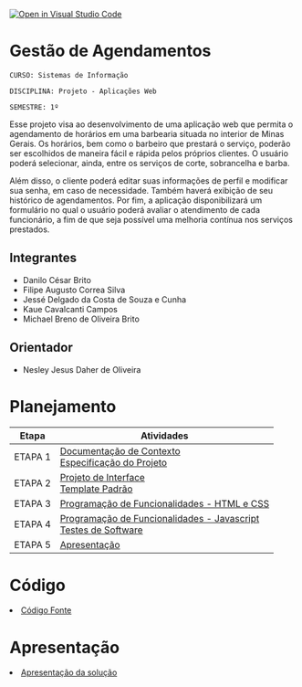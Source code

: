[![Open in Visual Studio Code](https://classroom.github.com/assets/open-in-vscode-2e0aaae1b6195c2367325f4f02e2d04e9abb55f0b24a779b69b11b9e10269abc.svg)](https://classroom.github.com/online_ide?assignment_repo_id=15690107&assignment_repo_type=AssignmentRepo)
# Gestão de Agendamentos

`CURSO: Sistemas de Informação`

`DISCIPLINA: Projeto - Aplicações Web`

`SEMESTRE: 1º`

Esse projeto visa ao desenvolvimento de uma aplicação web que permita o agendamento de horários em uma barbearia situada no interior de Minas Gerais. Os horários, bem como o barbeiro que prestará o serviço, poderão ser escolhidos de maneira fácil e rápida pelos próprios clientes. O usuário poderá selecionar, ainda, entre os serviços de corte, sobrancelha e barba.

Além disso, o cliente poderá editar suas informações de perfil e modificar sua senha, em caso de necessidade. Também haverá exibição de seu histórico de agendamentos. Por fim, a aplicação disponibilizará um formulário no qual o usuário poderá avaliar o atendimento de cada funcionário, a fim de que seja possível uma melhoria contínua nos serviços prestados. 

## Integrantes

* Danilo César Brito
* Filipe Augusto Correa Silva
* Jessé Delgado da Costa de Souza e Cunha
* Kaue Cavalcanti Campos
* Michael Breno de Oliveira Brito


## Orientador

* Nesley Jesus Daher de Oliveira

# Planejamento

| Etapa         | Atividades |
|  :----:   | ----------- |
| ETAPA 1         |[Documentação de Contexto](docs/context.md) <br> [Especificação do Projeto](docs/especification.md) |
| ETAPA 2         |[Projeto de Interface](docs/interface.md) <br> [Template Padrão](docs/template.md) |
| ETAPA 3         |[Programação de Funcionalidades - HTML e CSS](docs/development.md) |
| ETAPA 4        |[Programação de Funcionalidades - Javascript](docs/development.md) <br> [Testes de Software ](docs/tests.md) |
| ETAPA 5         | [Apresentação](presentation/README.md) |

# Código

<li><a href="src/README.md"> Código Fonte</a></li>

# Apresentação

<li><a href="presentation/README.md"> Apresentação da solução</a></li>

